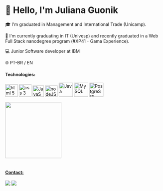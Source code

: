 # :wave: Hello, I'm Juliana Guonik

🎓 I'm graduated in Management and International Trade (Unicamp).

🌱 I'm currently graduating in IT (Univesp) and recently graduated in a Web Full Stack nanodegree program (#XP41 - Gama Experience).

:computer: Junior Software developer at IBM


:globe_with_meridians: PT-BR / EN


 
<h4> Technologies: </h4>

<p align="left">
<img src="https://cdn.jsdelivr.net/gh/devicons/devicon/icons/html5/html5-plain-wordmark.svg" alt = "html 5" width = "40" height = "40" /> 
<img src="https://cdn.jsdelivr.net/gh/devicons/devicon/icons/css3/css3-plain-wordmark.svg" alt = "css 3" width = "40" height = "40" /> 
<img src="https://cdn.jsdelivr.net/gh/devicons/devicon/icons/javascript/javascript-original.svg" alt = "JavaScript" width = "36" height = "36" />
<img src="https://cdn.jsdelivr.net/gh/devicons/devicon/icons/nodejs/nodejs-plain.svg" alt = "nodeJS" width = "40" height = "36"/>
<img src="https://cdn.jsdelivr.net/gh/devicons/devicon/icons/java/java-original-wordmark.svg" alt = "Java" width = "45" height = "45"/>
<img src="https://cdn.jsdelivr.net/gh/devicons/devicon/icons/mysql/mysql-original-wordmark.svg" alt = "MySQL" width = "45" height = "45"/>
<img src="https://cdn.jsdelivr.net/gh/devicons/devicon/icons/postgresql/postgresql-original-wordmark.svg" alt = "PostgreSQL" width = "45" height = "45"/>
          
          
          
         
          
          

</p>
                                                                                                                                
<div>
<a href="https://github.com/juguonik">
<img height="180em" src="https://github-readme-stats.vercel.app/api/top-langs/?username=juguonik&layout=compact&langs_count=7&theme=dracula"/>
</div>


<br>
 <h4> Contact:</h4>
 <a href="https://www.linkedin.com/in/juliana-guonik/" target="_blank" rel="noopener noreferrer"><img src="https://img.shields.io/badge/-LinkedIn-%230077B5?style=for-the-badge&logo=linkedin&logoColor=white"></a>   
 <a href = "mailto:juliana_guonik@hotmail.com"><img src="https://img.shields.io/badge/Microsoft_Outlook-0078D4?style=for-the-badge&logo=microsoft-outlook&logo Color=white target="_blank"></a>
 


